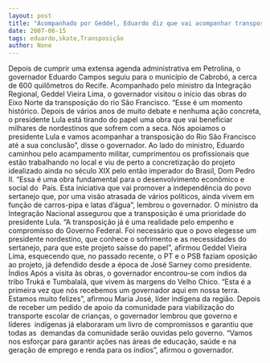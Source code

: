 ```yaml
---
layout: post
title: "Acompanhado por Geddel, Eduardo diz que vai acompanhar transposição até a conclusão"
date: 2007-06-15
tags: eduardo,skate,Transposição
author: None
---
```

Depois de cumprir uma extensa agenda administrativa em Petrolina, o governador Eduardo Campos seguiu para o munic&iacute;pio de Cabrob&oacute;, a cerca de 600 quil&ocirc;metros do Recife. Acompanhado pelo ministro da Integra&ccedil;&atilde;o Regional, Geddel Vieira Lima, o governador visitou o in&iacute;cio das obras do Eixo Norte da transposi&ccedil;&atilde;o do rio S&atilde;o Francisco.
&ldquo;Esse &eacute; um momento hist&oacute;rico. Depois de v&aacute;rios anos de muito debate e nenhuma a&ccedil;&atilde;o concreta, o presidente Lula est&aacute; tirando do papel uma obra que vai beneficiar milhares de nordestinos que sofrem com a seca. N&oacute;s apoiamos o presidente Lula e vamos acompanhar a transposi&ccedil;&atilde;o do Rio S&atilde;o Francisco at&eacute; a sua conclus&atilde;o&rdquo;, disse o governador.
Ao lado do ministro, Eduardo caminhou pelo acampamento militar, cumprimentou os profissionais que est&atilde;o trabalhando no local e viu de perto a concretiza&ccedil;&atilde;o do projeto idealizado ainda no s&eacute;culo XIX pelo ent&atilde;o imperador do Brasil, Dom Pedro II.
&ldquo;Essa &eacute; uma obra fundamental para o desenvolvimento econ&ocirc;mico e social do&nbsp; Pa&iacute;s. Esta iniciativa que vai promover a independ&ecirc;ncia do povo sertanejo que, por uma vis&atilde;o atrasada de v&aacute;rios pol&iacute;ticos, ainda vivem em fun&ccedil;&atilde;o de carros-pipa e latas d&rsquo;&aacute;gua&rdquo;, lembrou o governador.
O ministro da Integra&ccedil;&atilde;o Nacional assegurou que a transposi&ccedil;&atilde;o &eacute; uma prioridade do presidente Lula.
&ldquo;A transposi&ccedil;&atilde;o j&aacute; &eacute; uma realidade pelo empenho e compromisso do Governo Federal. Foi necess&aacute;rio que o povo elegesse um presidente nordestino, que conhece o sofrimento e as necessidades do sertanejo, para que este projeto sa&iacute;sse do papel&rdquo;, afirmou Geddel Vieira&nbsp; Lima, esquecendo que, no passado recente, o PT e o PSB faziam oposi&ccedil;&atilde;o ao projeto, j&aacute; defendido desde a &eacute;poca de Jos&eacute; Sarney como presidente.
&Iacute;ndios
Ap&oacute;s a visita &agrave;s obras, o governador encontrou-se com &iacute;ndios da&nbsp; tribo Truk&aacute; e Tumbalal&aacute;, que vivem &agrave;s margens do Velho Chico.
&ldquo;Esta &eacute; a primeira vez que n&oacute;s recebemos um governador aqui em nossa terra. Estamos muito felizes&rdquo;, afirmou Maria Jos&eacute;, l&iacute;der ind&iacute;gena da regi&atilde;o. Depois de receber um pedido de apoio da comunidade para viabiliza&ccedil;&atilde;o do transporte escolar de crian&ccedil;as, o governador lembrou que governo e l&iacute;deres&nbsp; ind&iacute;genas j&aacute; elaboraram um livro de compromissos e garantiu que todas as&nbsp; demandas da comunidade ser&atilde;o ouvidas pelo governo.
&ldquo;Vamos nos esfor&ccedil;ar para garantir a&ccedil;&otilde;es nas &aacute;reas de educa&ccedil;&atilde;o, sa&uacute;de e na gera&ccedil;&atilde;o de emprego e renda para os &iacute;ndios&rdquo;, afirmou o governador. 